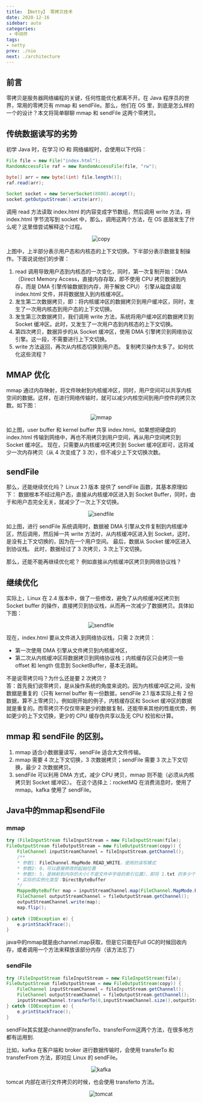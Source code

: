 ```yaml
---
title: 【Netty】 零拷贝技术
date: 2020-12-16
sidebar: auto
categories:
 - 中间件
tags:
- netty
prev: ./nio
next: ./architecture
---
```


## 前言
零拷贝是服务器网络编程的关键，任何性能优化都离不开。在 Java 程序员的世界，常用的零拷贝有 mmap 和 sendFile。那么，他们在 OS 里，到底是怎么样的一个的设计？本文将简单聊聊 mmap 和 sendFile 这两个零拷贝。

## 传统数据读写的劣势
初学 Java 时，在学习 IO 和 网络编程时，会使用以下代码：
```java
File file = new File("index.html");
RandomAccessFile raf = new RandomAccessFile(file, "rw");

byte[] arr = new byte[(int) file.length()];
raf.read(arr);

Socket socket = new ServerSocket(8080).accept();
socket.getOutputStream().write(arr);
```
调用 read 方法读取 index.html 的内容变成字节数组，然后调用 write 方法，将 index.html 字节流写到 socket 中，那么，调用这两个方法，在 OS 底层发生了什么呢？这里借尝试解释这个过程。

<center>

![copy](./img/copy.png)

</center>

上图中，上半部分表示用户态和内核态的上下文切换。下半部分表示数据复制操作。下面说说他们的步骤：
1. read 调用导致用户态到内核态的一次变化，同时，第一次复制开始：DMA（Direct Memory Access，直接内存存取，即不使用 CPU 拷贝数据到内存，而是 DMA 引擎传输数据到内存，用于解放 CPU） 引擎从磁盘读取 index.html 文件，并将数据放入到内核缓冲区。
2. 发生第二次数据拷贝，即：将内核缓冲区的数据拷贝到用户缓冲区，同时，发生了一次用内核态到用户态的上下文切换。
3. 发生第三次数据拷贝，我们调用 write 方法，系统将用户缓冲区的数据拷贝到 Socket 缓冲区。此时，又发生了一次用户态到内核态的上下文切换。
4. 第四次拷贝，数据异步的从 Socket 缓冲区，使用 DMA 引擎拷贝到网络协议引擎。这一段，不需要进行上下文切换。
5. write 方法返回，再次从内核态切换到用户态。
复制拷贝操作太多了。如何优化这些流程？
## MMAP 优化
mmap 通过内存映射，将文件映射到内核缓冲区，同时，用户空间可以共享内核空间的数据。这样，在进行网络传输时，就可以减少内核空间到用户控件的拷贝次数。如下图：
 
<center>

![mmap](./img/copy1.png)

</center>

如上图，user buffer 和 kernel buffer 共享 index.html。如果想把硬盘的 index.html 传输到网络中，再也不用拷贝到用户空间，再从用户空间拷贝到 Socket 缓冲区。
现在，只需要从内核缓冲区拷贝到 Socket 缓冲区即可，这将减少一次内存拷贝（从 4 次变成了 3 次），但不减少上下文切换次数。

## sendFile
那么，还能继续优化吗？ Linux 2.1 版本 提供了 sendFile 函数，其基本原理如下：
数据根本不经过用户态，直接从内核缓冲区进入到 Socket Buffer，同时，由于和用户态完全无关，就减少了一次上下文切换。

<center>

![sendfile](./img/copy2.png)

</center>

如上图，进行 sendFile 系统调用时，数据被 DMA 引擎从文件复制到内核缓冲区，然后调用，然后掉一共 write 方法时，从内核缓冲区进入到 Socket，这时，是没有上下文切换的，因为在一个用户空间。
最后，数据从 Socket 缓冲区进入到协议栈。
此时，数据经过了 3 次拷贝，3 次上下文切换。

那么，还能不能再继续优化呢？ 例如直接从内核缓冲区拷贝到网络协议栈？
## 继续优化
实际上，Linux 在 2.4 版本中，做了一些修改，避免了从内核缓冲区拷贝到 Socket buffer 的操作，直接拷贝到协议栈，从而再一次减少了数据拷贝。具体如下图：

<center>

![sendfile](./img/copy3.png)

</center>

现在，index.html 要从文件进入到网络协议栈，只需 2 次拷贝：
- 第一次使用 DMA 引擎从文件拷贝到内核缓冲区，
- 第二次从内核缓冲区将数据拷贝到网络协议栈；内核缓存区只会拷贝一些 offset 和 length 信息到 SocketBuffer，基本无消耗。  


不是说零拷贝吗？为什么还是要 2 次拷贝？  
答：首先我们说零拷贝，是从操作系统的角度来说的。因为内核缓冲区之间，没有数据是重复的（只有 kernel buffer 有一份数据，sendFile 2.1 版本实际上有 2 份数据，算不上零拷贝）。例如刚开始的例子，内核缓存区和 Socket 缓冲区的数据就是重复的。而零拷贝不仅仅带来更少的数据复制，还能带来其他的性能优势，例如更少的上下文切换，更少的 CPU 缓存伪共享以及无 CPU 校验和计算。

## mmap 和 sendFile 的区别。
1. mmap 适合小数据量读写，sendFile 适合大文件传输。
2. mmap 需要 4 次上下文切换，3 次数据拷贝；sendFile 需要 3 次上下文切换，最少 2 次数据拷贝。
3. sendFile 可以利用 DMA 方式，减少 CPU 拷贝，mmap 则不能（必须从内核拷贝到 Socket 缓冲区）。
在这个选择上：rocketMQ 在消费消息时，使用了 mmap。kafka 使用了 sendFile。

## Java中的mmap和sendFile

### mmap
```java
try (FileInputStream fileInputStream = new FileInputStream(file);
FileOutputStream fileOutputStream = new FileOutputStream(copy)) {
    FileChannel inputStreamChannel = fileInputStream.getChannel();
    /**
    * 参数1: FileChannel.MapMode.READ_WRITE，使用的读写模式
    * 参数2: 0，可以直接修改的起始位置
    * 参数3: 5，是映射到内存的大小(不是文件中字母的索引位置），即将 1.txt 的多少个字节映射到内存，也就是可以直接修改的范围就是 [0, 5)
    * 实际的实例化类型：DirectByteBuffer
    */
    MappedByteBuffer map = inputStreamChannel.map(FileChannel.MapMode.READ_WRITE, 0, inputStreamChannel.size());
    FileChannel outputStreamChannel = fileOutputStream.getChannel();
    outputStreamChannel.write(map);
    map.flip();
    
} catch (IOException e) {
    e.printStackTrace();
}
```
java中的mmap就是由channel.map获取，但是它只能在Full GC的时候回收内存，或者调用一个方法来释放该部分内存（该方法忘了）

### sendFile
```java
try (FileInputStream fileInputStream = new FileInputStream(file);
FileOutputStream fileOutputStream = new FileOutputStream(copy)) {
    FileChannel inputStreamChannel = fileInputStream.getChannel();
    FileChannel outputStreamChannel = fileOutputStream.getChannel();
    inputStreamChannel.transferTo(0,inputStreamChannel.size(),outputStreamChannel);
} catch (IOException e) {
    e.printStackTrace();
}
```
sendFile其实就是channel的transferTo、transferForm这两个方法，在很多地方都有运用到.

比如，kafka 在客户端和 broker 进行数据传输时，会使用 transferTo 和 transferFrom 方法，即对应 Linux 的 sendFile。

<center>

![kafka](./img/kafka.png)

</center>

 tomcat 内部在进行文件拷贝的时候，也会使用 transferto 方法。

 <center>

![tomcat](./img/tomcat.png)

</center>